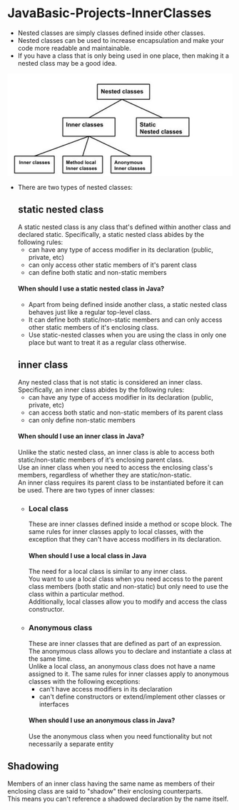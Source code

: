 # JavaBasic-Projects-InnerClasses

- Nested classes are simply classes defined inside other classes. 
- Nested classes can be used to increase encapsulation and make your code more readable and maintainable.
- If you have a class that is only being used in one place, then making it a nested class may be a good idea.

![](src/main/resources/inner_classes.png?raw=true)

- There are two types of nested classes:
  ## static nested class  
    A static nested class is any class that's defined within another class and declared static. Specifically, a static nested class abides by the following rules:
    - can have any type of access modifier in its declaration (public, private, etc)
    - can only access other static members of it's parent class
    - can define both static and non-static members
    #### When should I use a static nested class in Java?
    - Apart from being defined inside another class, a static nested class behaves just like a regular top-level class.  
    - It can define both static/non-static members and can only access other static members of it's enclosing class.  
    - Use static-nested classes when you are using the class in only one place but want to treat it as a regular class otherwise.
  ## inner class
    Any nested class that is not static is considered an inner class. Specifically, an inner class abides by the following rules:
    - can have any type of access modifier in its declaration (public, private, etc)
    - can access both static and non-static members of its parent class
    - can only define non-static members   
    #### When should I use an inner class in Java?
    Unlike the static nested class, an inner class is able to access both static/non-static members of it's enclosing parent class.  
    Use an inner class when you need to access the enclosing class's members, regardless of whether they are static/non-static.  
    An inner class requires its parent class to be instantiated before it can be used.
    There are two types of inner classes:  
    - ### Local class  
      These are inner classes defined inside a method or scope block. The same rules for inner classes apply to local classes, with the exception that they can't have access modifiers in its declaration.
      #### When should I use a local class in Java
      The need for a local class is similar to any inner class.  
      You want to use a local class when you need access to the parent class members (both static and non-static) but only need to use the class within a particular method.  
      Additionally, local classes allow you to modify and access the class constructor.
    - ### Anonymous class
      These are inner classes that are defined as part of an expression. The anonymous class allows you to declare and instantiate a class at the same time.  
      Unlike a local class, an anonymous class does not have a name assigned to it. 
      The same rules for inner classes apply to anonymous classes with the following exceptions:
      - can't have access modifiers in its declaration 
      - can't define constructors or extend/implement other classes or interfaces
      #### When should I use an anonymous class in Java?
      Use the anonymous class when you need functionality but not necessarily a separate entity
## Shadowing
  Members of an inner class having the same name as members of their enclosing class are said to "shadow" their enclosing counterparts.  
  This means you can't reference a shadowed declaration by the name itself.